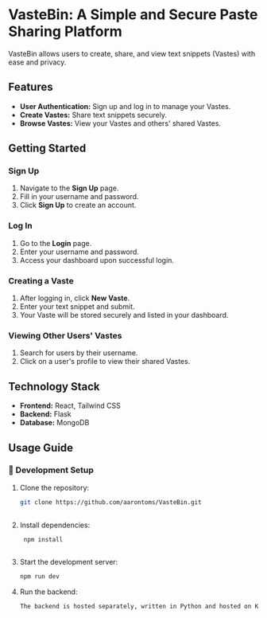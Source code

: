 # VasteBin: A Simple and Secure Paste Sharing Platform

VasteBin allows users to create, share, and view text snippets (Vastes) with ease and privacy.  

## Features
- **User Authentication:** Sign up and log in to manage your Vastes.
- **Create Vastes:** Share text snippets securely.
- **Browse Vastes:** View your Vastes and others' shared Vastes.

## Getting Started

### Sign Up
1. Navigate to the **Sign Up** page.
2. Fill in your username and password.
3. Click **Sign Up** to create an account.

### Log In
1. Go to the **Login** page.
2. Enter your username and password.
3. Access your dashboard upon successful login.

### Creating a Vaste
1. After logging in, click **New Vaste**.
2. Enter your text snippet and submit.
3. Your Vaste will be stored securely and listed in your dashboard.

### Viewing Other Users' Vastes
1. Search for users by their username.
2. Click on a user's profile to view their shared Vastes.

## Technology Stack
- **Frontend:** React, Tailwind CSS
- **Backend:** Flask
- **Database:** MongoDB

## Usage Guide
### 📖 Development Setup
1. Clone the repository:
   ```bash
   git clone https://github.com/aarontoms/VasteBin.git
  
2. Install dependencies:
   ```bash
    npm install
  
3. Start the development server:
    ```bash
    npm run dev

4. Run the backend:
   ```bash
   The backend is hosted separately, written in Python and hosted on Koyeb.
